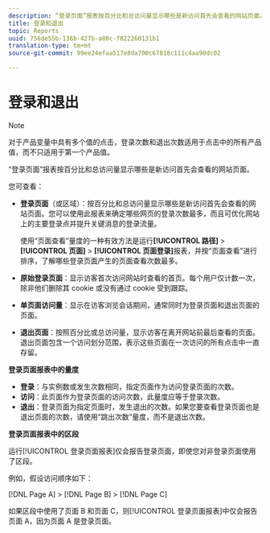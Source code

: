 ```yaml
---
description: “登录页面”报表按百分比和总访问量显示哪些是新访问首先会查看的网站页面。
title: 登录和退出
topic: Reports
uuid: 756de55b-136b-427b-a80c-f822260131b1
translation-type: tm+mt
source-git-commit: 99ee24efaa517e8da700c67818c111c4aa90dc02

---
```



# 登录和退出

>[!NOTE]
>对于产品变量中具有多个值的点击，登录次数和退出次数适用于点击中的所有产品值，而不只适用于第一个产品值。

“登录页面”报表按百分比和总访问量显示哪些是新访问首先会查看的网站页面。

您可查看：

* **登录页面**（或区域）：按百分比和总访问量显示哪些是新访问首先会查看的网站页面。您可以使用此报表来确定哪些网页的登录次数最多，而且可优化网站上的主要登录点并提升关键消息的登录流量。

   使用“页面查看”量度的一种有效方法是运行&#x200B;**[!UICONTROL 路径]** &gt; **[!UICONTROL 页面]** &gt; **[!UICONTROL 页面登录]**&#x200B;报表，并按“页面查看”进行排序，了解哪些登录页面产生的页面查看次数最多。

* **原始登录页面**：显示访客首次访问网站时查看的首页。每个用户仅计数一次，除非他们删除其 cookie 或没有通过 cookie 受到跟踪。
* **单页面访问量**：显示在访客浏览会话期间，通常同时为登录页面和退出页面的页面。
* **退出页面**：按照百分比或总访问量，显示访客在离开网站前最后查看的页面。退出页面包含一个访问划分范围，表示这些页面在一次访问的所有点击中一直存留。

**登录页面报表中的量度**

* **登录**：与实例数或发生次数相同，指定页面作为访问登录页面的次数。
* **访问**：此页面作为登录页面的访问次数，此量度应等于登录次数。
* **退出**：登录页面为指定页面时，发生退出的次数。如果您要查看登录页面也是退出页面的次数，请使用“跳出次数”量度，而不是退出次数。

**登录页面报表中的区段**

运行[!UICONTROL 登录页面报表]仅会报告登录页面，即使您对非登录页面使用了区段。

例如，假设访问顺序如下：

[!DNL Page A] &gt; [!DNL Page B] &gt; [!DNL Page C]

如果区段中使用了页面 B 和页面 C，则[!UICONTROL 登录页面报表]中仅会报告页面 A，因为页面 A 是登录页面。
